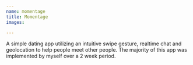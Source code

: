 ```yaml
---
name: momentage
title: Momentage
images:

---
```

A simple dating app utilizing an intuitive swipe gesture, realtime chat and geolocation to help people meet other people. The majority of this app was implemented by myself over a 2 week period.

